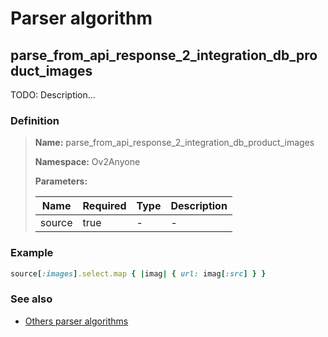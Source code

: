 # Parser algorithm
 
## parse_from_api_response_2_integration_db_product_images

TODO: Description...
    
### Definition

> **Name:** parse_from_api_response_2_integration_db_product_images
> 
> **Namespace:** Ov2Anyone
>
> **Parameters:**
> 
> | Name | Required | Type | Description |
> | ---- | -------- | ---- | ----------- |
> | source | true | - | - |

### Example
```ruby
source[:images].select.map { |imag| { url: imag[:src] } }
```

### See also
* [Others parser algorithms](overview?id=parse_from_api_response_2_integration_db_product_images)